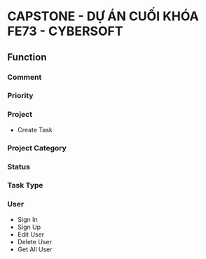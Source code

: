 # CAPSTONE - DỰ ÁN CUỐI KHÓA FE73 - CYBERSOFT

## Function
### Comment

### Priority

### Project
- Create Task

### Project Category

### Status

### Task Type

### User
- Sign In
- Sign Up
- Edit User
- Delete User
- Get All User


